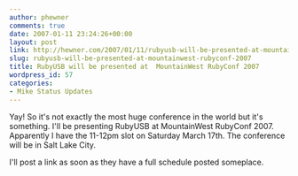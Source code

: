 ```yaml
---
author: phewner
comments: true
date: 2007-01-11 23:24:26+00:00
layout: post
link: http://hewner.com/2007/01/11/rubyusb-will-be-presented-at-mountainwest-rubyconf-2007/
slug: rubyusb-will-be-presented-at-mountainwest-rubyconf-2007
title: RubyUSB will be presented at  MountainWest RubyConf 2007
wordpress_id: 57
categories:
- Mike Status Updates
---
```


Yay!  So it's not exactly the most huge conference in the world but it's something.  I'll be presenting RubyUSB at MountainWest RubyConf 2007.  Apparently I have the 11-12pm slot on Saturday March 17th.  The conference will be in Salt Lake City.

I'll post a link as soon as they have a full schedule posted someplace.

